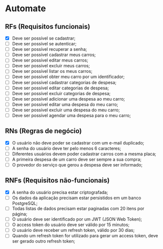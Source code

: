 # Automate

## RFs (Requisitos funcionais)

- [x] Deve ser possível se cadastrar;
- [ ] Deve ser possível se autenticar;
- [ ] Deve ser possível recuperar a senha;
- [ ] Deve ser possível cadastrar meus carros;
- [ ] Deve ser possível editar meus carros;
- [ ] Deve ser possível excluir meus carros;
- [ ] Deve ser possível listar os meus carros;
- [ ] Deve ser possível obter meu carro por um identificador;
- [ ] Deve ser possível cadastrar categorias de despesa;
- [ ] Deve ser possível editar categorias de despesa;
- [ ] Deve ser possível excluir categorias de despesa;
- [ ] Deve ser possível adicionar uma despesa ao meu carro;
- [ ] Deve ser possível editar uma despesa do meu carro;
- [ ] Deve ser possível excluir uma despesa do meu carro;
- [ ] Deve ser possível agendar uma despesa para o meu carro;

## RNs (Regras de negócio)

- [x] O usuário não deve poder se cadastrar com um e-mail duplicado;
- [ ] A senha do usuário deve ter pelo menos 6 caracteres;
- [ ] Diferentes usuários devem poder cadastrar carros com a mesma placa;
- [ ] A primeira despesa de um carro deve ser sempre a sua compra;
- [ ] O provedor do serviço que gerou a despesa deve ser informado;

## RNFs (Requisitos não-funcionais)

- [x] A senha do usuário precisa estar criptografada;
- [ ] Os dados da aplicação precisam estar persistidos em um banco PostgreSQL;
- [ ] Todas listas de dados precisam estar paginadas com 20 itens por página;
- [ ] O usuário deve ser identificado por um JWT (JSON Web Token);
- [ ] O access token do usuário deve ser válido por 15 minutos;
- [ ] O usuário deve receber um refresh token, válido por 30 dias;
- [ ] Quando um refresh token for utilizado para gerar um access token, deve ser gerado outro refresh token;
